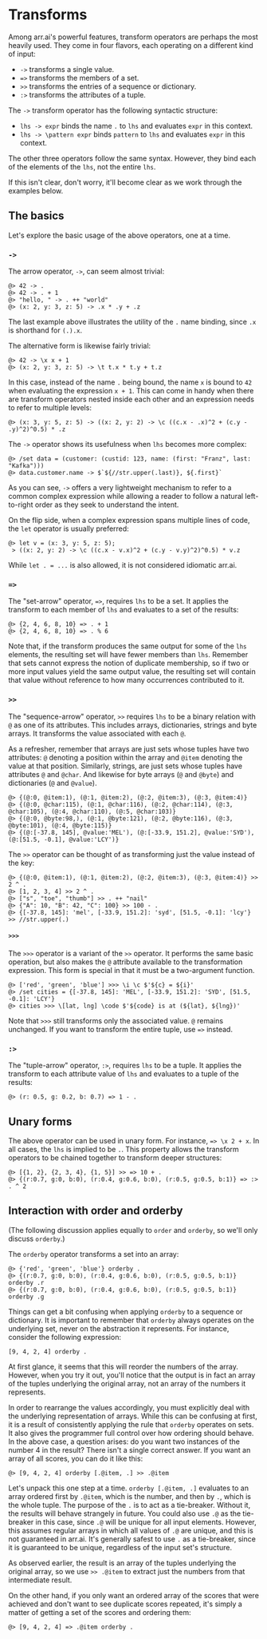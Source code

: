 # Transforms

Among arr.ai's powerful features, transform operators are perhaps the most
heavily used. They come in four flavors, each operating on a different kind of
input:

- `->` transforms a single value.
- `=>` transforms the members of a set.
- `>>` transforms the entries of a sequence or dictionary.
- `:>` transforms the attributes of a tuple.

The `->` transform operator has the following syntactic structure:

- `lhs -> expr` binds the name `.` to `lhs` and evaluates `expr` in this
  context.
- `lhs -> \pattern expr` binds `pattern` to `lhs` and evaluates `expr` in this
  context.

The other three operators follow the same syntax. However, they bind each of the
elements of the `lhs`, not the entire `lhs`.

If this isn't clear, don't worry, it'll become clear as we work through the
examples below.

## The basics

Let's explore the basic usage of the above operators, one at a time.

### `->`

The arrow operator, `->`, can seem almost trivial:

```arrai
@> 42 -> .
@> 42 -> . + 1
@> "hello, " -> . ++ "world"
@> (x: 2, y: 3, z: 5) -> .x * .y + .z
```

The last example above illustrates the utility of the `.` name binding, since
`.x` is shorthand for `(.).x`.

The alternative form is likewise fairly trivial:

```arrai
@> 42 -> \x x + 1
@> (x: 2, y: 3, z: 5) -> \t t.x * t.y + t.z
```

In this case, instead of the name `.` being bound, the name `x` is bound to `42`
when evaluating the expression `x + 1`. This can come in handy when there are
transform operators nested inside each other and an expression needs to refer to
multiple levels:

```arrai
@> (x: 3, y: 5, z: 5) -> ((x: 2, y: 2) -> \c ((c.x - .x)^2 + (c.y - .y)^2)^0.5) * .z
```

The `->` operator shows its usefulness when `lhs` becomes more complex:

```arrai
@> /set data = (customer: (custid: 123, name: (first: "Franz", last: "Kafka")))
@> data.customer.name -> $`${//str.upper(.last)}, ${.first}`
```

As you can see, `->` offers a very lightweight mechanism to refer to a common
complex expression while allowing a reader to follow a natural left-to-right
order as they seek to understand the intent.

On the flip side, when a complex expression spans multiple lines of code, the
`let` operator is usually preferred:

```arrai
@> let v = (x: 3, y: 5, z: 5);
 > ((x: 2, y: 2) -> \c ((c.x - v.x)^2 + (c.y - v.y)^2)^0.5) * v.z
```

While `let . = ...` is also allowed, it is not considered idiomatic arr.ai.

### `=>`

The "set-arrow" operator, `=>`, requires `lhs` to be a set. It applies the
transform to each member of `lhs` and evaluates to a set of the results:

```arrai
@> {2, 4, 6, 8, 10} => . + 1
@> {2, 4, 6, 8, 10} => . % 6
```

Note that, if the transform produces the same output for some of the `lhs`
elements, the resulting set will have fewer members than `lhs`. Remember that
sets cannot express the notion of duplicate membership, so if two or more input
values yield the same output value, the resulting set will contain that value
without reference to how many occurrences contributed to it.

### `>>`

The "sequence-arrow" operator, `>>` requires `lhs` to be a binary relation with
`@` as one of its attributes. This includes arrays, dictionaries, strings and
byte arrays. It transforms the value associated with each `@`.

As a refresher, remember that arrays are just sets whose tuples have two
attributes: `@` denoting a position within the array and `@item` denoting the
value at that position. Similarly, strings, are just sets whose tuples have
attributes `@` and `@char`. And likewise for byte arrays (`@` and `@byte`) and
dictionaries (`@` and `@value`).

```arrai
@> {(@:0, @item:1), (@:1, @item:2), (@:2, @item:3), (@:3, @item:4)}
@> {(@:0, @char:115), (@:1, @char:116), (@:2, @char:114), (@:3, @char:105), (@:4, @char:110), (@:5, @char:103)}
@> {(@:0, @byte:98,), (@:1, @byte:121), (@:2, @byte:116), (@:3, @byte:101), (@:4, @byte:115)}
@> {(@:[-37.8, 145], @value:'MEL'), (@:[-33.9, 151.2], @value:'SYD'), (@:[51.5, -0.1], @value:'LCY')}
```

The `>>` operator can be thought of as transforming just the value instead of
the key:

```arrai
@> {(@:0, @item:1), (@:1, @item:2), (@:2, @item:3), (@:3, @item:4)} >> 2 ^ .
@> [1, 2, 3, 4] >> 2 ^ .
@> ["s", "toe", "thumb"] >> . ++ "nail"
@> {"A": 10, "B": 42, "C": 100} >> 100 - .
@> {[-37.8, 145]: 'mel', [-33.9, 151.2]: 'syd', [51.5, -0.1]: 'lcy'} >> //str.upper(.)
```

#### `>>>`

The `>>>` operator is a variant of the `>>` operator. It performs the same basic
operation, but also makes the `@` attribute available to the transformation
expression. This form is special in that it must be a two-argument function.

```arrai
@> ['red', 'green', 'blue'] >>> \i \c $'${c} = ${i}'
@> /set cities = {[-37.8, 145]: 'MEL', [-33.9, 151.2]: 'SYD', [51.5, -0.1]: 'LCY'}
@> cities >>> \[lat, lng] \code $'${code} is at (${lat}, ${lng})'
```

Note that `>>>` still transforms only the associated value. `@` remains
unchanged. If you want to transform the entire tuple, use `=>` instead.

### `:>`

The "tuple-arrow" operator, `:>`, requires `lhs` to be a tuple. It applies the
transform to each attribute value of `lhs` and evaluates to a tuple of the results:

```arrai
@> (r: 0.5, g: 0.2, b: 0.7) => 1 - .
```

## Unary forms

The above operator can be used in unary form. For instance, `=> \x 2 + x`. In
all cases, the `lhs` is implied to be `.`. This property allows the transform
operators to be chained together to transform deeper structures:

```arrai
@> [{1, 2}, {2, 3, 4}, {1, 5}] >> => 10 + .
@> {(r:0.7, g:0, b:0), (r:0.4, g:0.6, b:0), (r:0.5, g:0.5, b:1)} => :> . ^ 2
```

## Interaction with order and orderby

(The following discussion applies equally to `order` and `orderby`, so we'll
only discuss `orderby`.)

The `orderby` operator transforms a set into an array:

```arrai
@> {'red', 'green', 'blue'} orderby .
@> {(r:0.7, g:0, b:0), (r:0.4, g:0.6, b:0), (r:0.5, g:0.5, b:1)} orderby .r
@> {(r:0.7, g:0, b:0), (r:0.4, g:0.6, b:0), (r:0.5, g:0.5, b:1)} orderby .g
```

Things can get a bit confusing when applying `orderby` to a sequence or
dictionary. It is important to remember that `orderby` always operates on the
underlying set, never on the abstraction it represents. For instance, consider
the following expression:

```arrai
[9, 4, 2, 4] orderby .
```

At first glance, it seems that this will reorder the numbers of the array.
However, when you try it out, you'll notice that the output is in fact an array
of the tuples underlying the original array, not an array of the numbers it
represents.

In order to rearrange the values accordingly, you must explicitly deal with the
underlying representation of arrays. While this can be confusing at first, it is
a result of consistently applying the rule that `orderby` operates on sets. It
also gives the programmer full control over how ordering should behave. In the
above case, a question arises: do you want two instances of the number 4 in the
result? There isn't a single correct answer. If you want an array of all scores,
you can do it like this:

```arrai
@> [9, 4, 2, 4] orderby [.@item, .] >> .@item
```

Let's unpack this one step at a time. `orderby [.@item, .]` evaluates to an
array ordered first by `.@item`, which is the number, and then by `.`, which is
the whole tuple. The purpose of the `.` is to act as a tie-breaker. Without it,
the results will behave strangely in future. You could also use `.@` as the
tie-breaker in this case, since `.@` will be unique for all input elements.
However, this assumes regular arrays in which all values of `.@` are unique, and
this is not guaranteed in arr.ai. It's generally safest to use `.` as a
tie-breaker, since it is guaranteed to be unique, regardless of the input set's
structure.

As observed earlier, the result is an array of the tuples underlying the
original array, so we use `>> .@item` to extract just the numbers from that
intermediate result.

On the other hand, if you only want an ordered array of the scores that were
achieved and don't want to see duplicate scores repeated, it's simply a matter
of getting a set of the scores and ordering them:

```arrai
@> [9, 4, 2, 4] => .@item orderby .
```

